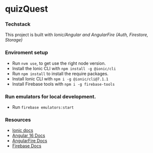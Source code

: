 # quizQuest

### Techstack
This project is built with *Ionic/Angular and AngularFire (Auth, Firestore, Storage)*

### Enviroment setup
- Run ```nvm use```, to get use the right node version.
- Install the Ionic CLI with ```npm install -g @ionic/cli```
- Run ```npm install``` to install the require packages.
- Install Ionic CLI with ```npm i -g @ionic/cli@7.1.1```
- Install Firebase tools with ```npm i -g firebase-tools```

### Run emulators for local development.
- Run ```firebase emulators:start```

### Resources
- [Ionic docs](https://ionicframework.com/docs/)
- [Angular 16 Docs](https://angular.io/docs)
- [AngularFire Docs](https://github.com/angular/angularfire)
- [Firebase Docs](https://firebase.google.com/docs/build)
